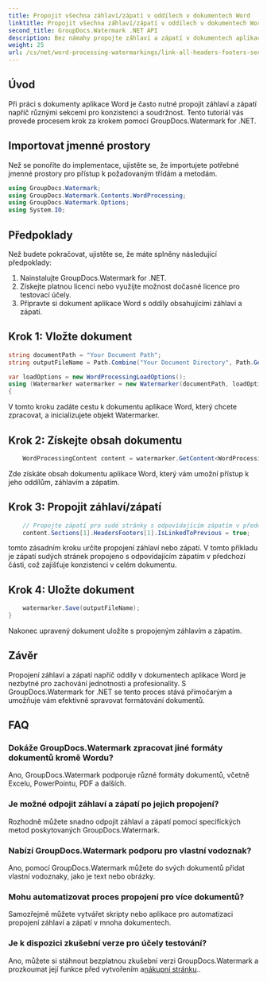 ```yaml
---
title: Propojit všechna záhlaví/zápatí v oddílech v dokumentech Word
linktitle: Propojit všechna záhlaví/zápatí v oddílech v dokumentech Word
second_title: GroupDocs.Watermark .NET API
description: Bez námahy propojte záhlaví a zápatí v dokumentech aplikace Word pomocí GroupDocs.Watermark pro .NET. Snadno zajistěte konzistenci a profesionalitu.
weight: 25
url: /cs/net/word-processing-watermarkings/link-all-headers-footers-section-word-docs/
---
```

## Úvod
Při práci s dokumenty aplikace Word je často nutné propojit záhlaví a zápatí napříč různými sekcemi pro konzistenci a soudržnost. Tento tutoriál vás provede procesem krok za krokem pomocí GroupDocs.Watermark for .NET.
## Importovat jmenné prostory
Než se ponoříte do implementace, ujistěte se, že importujete potřebné jmenné prostory pro přístup k požadovaným třídám a metodám.
```csharp
using GroupDocs.Watermark;
using GroupDocs.Watermark.Contents.WordProcessing;
using GroupDocs.Watermark.Options;
using System.IO;
```
## Předpoklady
Než budete pokračovat, ujistěte se, že máte splněny následující předpoklady:
1. Nainstalujte GroupDocs.Watermark for .NET.
2. Získejte platnou licenci nebo využijte možnost dočasné licence pro testovací účely.
3. Připravte si dokument aplikace Word s oddíly obsahujícími záhlaví a zápatí.
## Krok 1: Vložte dokument
```csharp
string documentPath = "Your Document Path";
string outputFileName = Path.Combine("Your Document Directory", Path.GetFileName(documentPath));

var loadOptions = new WordProcessingLoadOptions();
using (Watermarker watermarker = new Watermarker(documentPath, loadOptions))
{
```
V tomto kroku zadáte cestu k dokumentu aplikace Word, který chcete zpracovat, a inicializujete objekt Watermarker.
## Krok 2: Získejte obsah dokumentu
```csharp
    WordProcessingContent content = watermarker.GetContent<WordProcessingContent>();
```
Zde získáte obsah dokumentu aplikace Word, který vám umožní přístup k jeho oddílům, záhlavím a zápatím.
## Krok 3: Propojit záhlaví/zápatí
```csharp
    // Propojte zápatí pro sudé stránky s odpovídajícím zápatím v předchozí části
    content.Sections[1].HeadersFooters[1].IsLinkedToPrevious = true;
```
tomto zásadním kroku určíte propojení záhlaví nebo zápatí. V tomto příkladu je zápatí sudých stránek propojeno s odpovídajícím zápatím v předchozí části, což zajišťuje konzistenci v celém dokumentu.

## Krok 4: Uložte dokument
```csharp
    watermarker.Save(outputFileName);
}
```
Nakonec upravený dokument uložíte s propojeným záhlavím a zápatím.

## Závěr
Propojení záhlaví a zápatí napříč oddíly v dokumentech aplikace Word je nezbytné pro zachování jednotnosti a profesionality. S GroupDocs.Watermark for .NET se tento proces stává přímočarým a umožňuje vám efektivně spravovat formátování dokumentů.
## FAQ
### Dokáže GroupDocs.Watermark zpracovat jiné formáty dokumentů kromě Wordu?
Ano, GroupDocs.Watermark podporuje různé formáty dokumentů, včetně Excelu, PowerPointu, PDF a dalších.
### Je možné odpojit záhlaví a zápatí po jejich propojení?
Rozhodně můžete snadno odpojit záhlaví a zápatí pomocí specifických metod poskytovaných GroupDocs.Watermark.
### Nabízí GroupDocs.Watermark podporu pro vlastní vodoznak?
Ano, pomocí GroupDocs.Watermark můžete do svých dokumentů přidat vlastní vodoznaky, jako je text nebo obrázky.
### Mohu automatizovat proces propojení pro více dokumentů?
Samozřejmě můžete vytvářet skripty nebo aplikace pro automatizaci propojení záhlaví a zápatí v mnoha dokumentech.
### Je k dispozici zkušební verze pro účely testování?
 Ano, můžete si stáhnout bezplatnou zkušební verzi GroupDocs.Watermark a prozkoumat její funkce před vytvořením a[nákupní stránku](https://purchase.groupdocs.com/temporary-license/)..